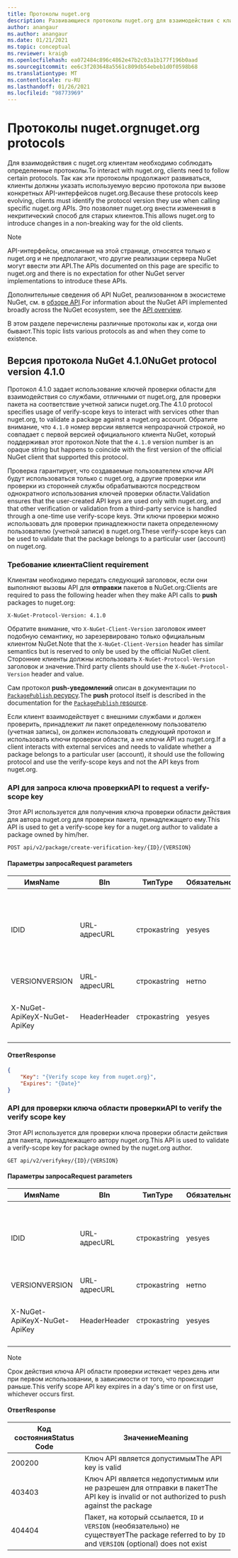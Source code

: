 ```yaml
---
title: Протоколы nuget.org
description: Развивающиеся протоколы nuget.org для взаимодействия с клиентами NuGet.
author: anangaur
ms.author: anangaur
ms.date: 01/21/2021
ms.topic: conceptual
ms.reviewer: kraigb
ms.openlocfilehash: ea072484c896c4862e47b2c03a1b177f196b0aad
ms.sourcegitcommit: ee6c3f203648a5561c809db54ebeb1d0f0598b68
ms.translationtype: MT
ms.contentlocale: ru-RU
ms.lasthandoff: 01/26/2021
ms.locfileid: "98773969"
---
```

# <a name="nugetorg-protocols"></a><span data-ttu-id="62e48-103">Протоколы nuget.org</span><span class="sxs-lookup"><span data-stu-id="62e48-103">nuget.org protocols</span></span>

<span data-ttu-id="62e48-104">Для взаимодействия с nuget.org клиентам необходимо соблюдать определенные протоколы.</span><span class="sxs-lookup"><span data-stu-id="62e48-104">To interact with nuget.org, clients need to follow certain protocols.</span></span> <span data-ttu-id="62e48-105">Так как эти протоколы продолжают развиваться, клиенты должны указать используемую версию протокола при вызове конкретных API-интерфейсов nuget.org.</span><span class="sxs-lookup"><span data-stu-id="62e48-105">Because these protocols keep evolving, clients must identify the protocol version they use when calling specific nuget.org APIs.</span></span> <span data-ttu-id="62e48-106">Это позволяет nuget.org внести изменения в некритический способ для старых клиентов.</span><span class="sxs-lookup"><span data-stu-id="62e48-106">This allows nuget.org to introduce changes in a non-breaking way for the old clients.</span></span>

> [!Note]
> <span data-ttu-id="62e48-107">API-интерфейсы, описанные на этой странице, относятся только к nuget.org и не предполагают, что другие реализации сервера NuGet могут ввести эти API.</span><span class="sxs-lookup"><span data-stu-id="62e48-107">The APIs documented on this page are specific to nuget.org and there is no expectation for other NuGet server implementations to introduce these APIs.</span></span> 

<span data-ttu-id="62e48-108">Дополнительные сведения об API NuGet, реализованном в экосистеме NuGet, см. в [обзоре API](overview.md).</span><span class="sxs-lookup"><span data-stu-id="62e48-108">For information about the NuGet API implemented broadly across the NuGet ecosystem, see the [API overview](overview.md).</span></span>

<span data-ttu-id="62e48-109">В этом разделе перечислены различные протоколы как и, когда они бывают.</span><span class="sxs-lookup"><span data-stu-id="62e48-109">This topic lists various protocols as and when they come to existence.</span></span>

## <a name="nuget-protocol-version-410"></a><span data-ttu-id="62e48-110">Версия протокола NuGet 4.1.0</span><span class="sxs-lookup"><span data-stu-id="62e48-110">NuGet protocol version 4.1.0</span></span>

<span data-ttu-id="62e48-111">Протокол 4.1.0 задает использование ключей проверки области для взаимодействия со службами, отличными от nuget.org, для проверки пакета на соответствие учетной записи nuget.org.</span><span class="sxs-lookup"><span data-stu-id="62e48-111">The 4.1.0 protocol specifies usage of verify-scope keys to interact with services other than nuget.org, to validate a package against a nuget.org account.</span></span> <span data-ttu-id="62e48-112">Обратите внимание, что `4.1.0` номер версии является непрозрачной строкой, но совпадает с первой версией официального клиента NuGet, который поддерживал этот протокол.</span><span class="sxs-lookup"><span data-stu-id="62e48-112">Note that the `4.1.0` version number is an opaque string but happens to coincide with the first version of the official NuGet client that supported this protocol.</span></span>

<span data-ttu-id="62e48-113">Проверка гарантирует, что создаваемые пользователем ключи API будут использоваться только с nuget.org, а другие проверки или проверки из сторонней службы обрабатываются посредством однократного использования ключей проверки области.</span><span class="sxs-lookup"><span data-stu-id="62e48-113">Validation ensures that the user-created API keys are used only with nuget.org, and that other verification or validation from a third-party service is handled through a one-time use verify-scope keys.</span></span> <span data-ttu-id="62e48-114">Эти ключи проверки можно использовать для проверки принадлежности пакета определенному пользователю (учетной записи) в nuget.org.</span><span class="sxs-lookup"><span data-stu-id="62e48-114">These verify-scope keys can be used to validate that the package belongs to a particular user (account) on nuget.org.</span></span>

### <a name="client-requirement"></a><span data-ttu-id="62e48-115">Требование клиента</span><span class="sxs-lookup"><span data-stu-id="62e48-115">Client requirement</span></span>

<span data-ttu-id="62e48-116">Клиентам необходимо передать следующий заголовок, если они выполняют вызовы API для **отправки** пакетов в NuGet.org:</span><span class="sxs-lookup"><span data-stu-id="62e48-116">Clients are required to pass the following header when they make API calls to **push** packages to nuget.org:</span></span>

```
X-NuGet-Protocol-Version: 4.1.0
```

<span data-ttu-id="62e48-117">Обратите внимание, что `X-NuGet-Client-Version` заголовок имеет подобную семантику, но зарезервировано только официальным клиентом NuGet.</span><span class="sxs-lookup"><span data-stu-id="62e48-117">Note that the `X-NuGet-Client-Version` header has similar semantics but is reserved to only be used by the official NuGet client.</span></span> <span data-ttu-id="62e48-118">Сторонние клиенты должны использовать `X-NuGet-Protocol-Version` заголовок и значение.</span><span class="sxs-lookup"><span data-stu-id="62e48-118">Third party clients should use the `X-NuGet-Protocol-Version` header and value.</span></span>

<span data-ttu-id="62e48-119">Сам протокол **push-уведомлений** описан в документации по [ `PackagePublish` ресурсу](package-publish-resource.md).</span><span class="sxs-lookup"><span data-stu-id="62e48-119">The **push** protocol itself is described in the documentation for the [`PackagePublish` resource](package-publish-resource.md).</span></span>

<span data-ttu-id="62e48-120">Если клиент взаимодействует с внешними службами и должен проверить, принадлежит ли пакет определенному пользователю (учетная запись), он должен использовать следующий протокол и использовать ключи проверки области, а не ключи API из nuget.org.</span><span class="sxs-lookup"><span data-stu-id="62e48-120">If a client interacts with external services and needs to validate whether a package belongs to a particular user (account), it should use the following protocol and use the verify-scope keys and not the API keys from nuget.org.</span></span>

### <a name="api-to-request-a-verify-scope-key"></a><span data-ttu-id="62e48-121">API для запроса ключа проверки</span><span class="sxs-lookup"><span data-stu-id="62e48-121">API to request a verify-scope key</span></span>

<span data-ttu-id="62e48-122">Этот API используется для получения ключа проверки области действия для автора nuget.org для проверки пакета, принадлежащего ему.</span><span class="sxs-lookup"><span data-stu-id="62e48-122">This API is used to get a verify-scope key for a nuget.org author to validate a package owned by him/her.</span></span>

```
POST api/v2/package/create-verification-key/{ID}/{VERSION}
```

#### <a name="request-parameters"></a><span data-ttu-id="62e48-123">Параметры запроса</span><span class="sxs-lookup"><span data-stu-id="62e48-123">Request parameters</span></span>

<span data-ttu-id="62e48-124">Имя</span><span class="sxs-lookup"><span data-stu-id="62e48-124">Name</span></span>           | <span data-ttu-id="62e48-125">В</span><span class="sxs-lookup"><span data-stu-id="62e48-125">In</span></span>     | <span data-ttu-id="62e48-126">Тип</span><span class="sxs-lookup"><span data-stu-id="62e48-126">Type</span></span>   | <span data-ttu-id="62e48-127">Обязательно</span><span class="sxs-lookup"><span data-stu-id="62e48-127">Required</span></span> | <span data-ttu-id="62e48-128">Примечания</span><span class="sxs-lookup"><span data-stu-id="62e48-128">Notes</span></span>
-------------- | ------ | ------ | -------- | -----
<span data-ttu-id="62e48-129">ID</span><span class="sxs-lookup"><span data-stu-id="62e48-129">ID</span></span>             | <span data-ttu-id="62e48-130">URL-адрес</span><span class="sxs-lookup"><span data-stu-id="62e48-130">URL</span></span>    | <span data-ttu-id="62e48-131">строка</span><span class="sxs-lookup"><span data-stu-id="62e48-131">string</span></span> | <span data-ttu-id="62e48-132">yes</span><span class="sxs-lookup"><span data-stu-id="62e48-132">yes</span></span>      | <span data-ttu-id="62e48-133">Пакет идентидиер, для которого запрашивается ключ области проверки</span><span class="sxs-lookup"><span data-stu-id="62e48-133">The package identidier for which the verify scope key is requested</span></span>
<span data-ttu-id="62e48-134">VERSION</span><span class="sxs-lookup"><span data-stu-id="62e48-134">VERSION</span></span>        | <span data-ttu-id="62e48-135">URL-адрес</span><span class="sxs-lookup"><span data-stu-id="62e48-135">URL</span></span>    | <span data-ttu-id="62e48-136">строка</span><span class="sxs-lookup"><span data-stu-id="62e48-136">string</span></span> | <span data-ttu-id="62e48-137">нет</span><span class="sxs-lookup"><span data-stu-id="62e48-137">no</span></span>       | <span data-ttu-id="62e48-138">Версия пакета</span><span class="sxs-lookup"><span data-stu-id="62e48-138">The package version</span></span>
<span data-ttu-id="62e48-139">X-NuGet-ApiKey</span><span class="sxs-lookup"><span data-stu-id="62e48-139">X-NuGet-ApiKey</span></span> | <span data-ttu-id="62e48-140">Header</span><span class="sxs-lookup"><span data-stu-id="62e48-140">Header</span></span> | <span data-ttu-id="62e48-141">строка</span><span class="sxs-lookup"><span data-stu-id="62e48-141">string</span></span> | <span data-ttu-id="62e48-142">yes</span><span class="sxs-lookup"><span data-stu-id="62e48-142">yes</span></span>      | <span data-ttu-id="62e48-143">Например: `X-NuGet-ApiKey: {USER_API_KEY}`</span><span class="sxs-lookup"><span data-stu-id="62e48-143">For example, `X-NuGet-ApiKey: {USER_API_KEY}`</span></span>

#### <a name="response"></a><span data-ttu-id="62e48-144">Ответ</span><span class="sxs-lookup"><span data-stu-id="62e48-144">Response</span></span>

```json
{
    "Key": "{Verify scope key from nuget.org}",
    "Expires": "{Date}"
}
```

### <a name="api-to-verify-the-verify-scope-key"></a><span data-ttu-id="62e48-145">API для проверки ключа области проверки</span><span class="sxs-lookup"><span data-stu-id="62e48-145">API to verify the verify scope key</span></span>

<span data-ttu-id="62e48-146">Этот API используется для проверки ключа проверки области действия для пакета, принадлежащего автору nuget.org.</span><span class="sxs-lookup"><span data-stu-id="62e48-146">This API is used to validate a verify-scope key for package owned by the nuget.org author.</span></span>

```
GET api/v2/verifykey/{ID}/{VERSION}
```

#### <a name="request-parameters"></a><span data-ttu-id="62e48-147">Параметры запроса</span><span class="sxs-lookup"><span data-stu-id="62e48-147">Request parameters</span></span>

<span data-ttu-id="62e48-148">Имя</span><span class="sxs-lookup"><span data-stu-id="62e48-148">Name</span></span>           | <span data-ttu-id="62e48-149">В</span><span class="sxs-lookup"><span data-stu-id="62e48-149">In</span></span>     | <span data-ttu-id="62e48-150">Тип</span><span class="sxs-lookup"><span data-stu-id="62e48-150">Type</span></span>   | <span data-ttu-id="62e48-151">Обязательно</span><span class="sxs-lookup"><span data-stu-id="62e48-151">Required</span></span> | <span data-ttu-id="62e48-152">Примечания</span><span class="sxs-lookup"><span data-stu-id="62e48-152">Notes</span></span>
-------------  | ------ | ------ | -------- | -----
<span data-ttu-id="62e48-153">ID</span><span class="sxs-lookup"><span data-stu-id="62e48-153">ID</span></span>             | <span data-ttu-id="62e48-154">URL-адрес</span><span class="sxs-lookup"><span data-stu-id="62e48-154">URL</span></span>    | <span data-ttu-id="62e48-155">строка</span><span class="sxs-lookup"><span data-stu-id="62e48-155">string</span></span> | <span data-ttu-id="62e48-156">yes</span><span class="sxs-lookup"><span data-stu-id="62e48-156">yes</span></span>      | <span data-ttu-id="62e48-157">Идентификатор пакета, для которого запрашивается ключ области проверки</span><span class="sxs-lookup"><span data-stu-id="62e48-157">The package identifier for which the verify scope key is requested</span></span>
<span data-ttu-id="62e48-158">VERSION</span><span class="sxs-lookup"><span data-stu-id="62e48-158">VERSION</span></span>        | <span data-ttu-id="62e48-159">URL-адрес</span><span class="sxs-lookup"><span data-stu-id="62e48-159">URL</span></span>    | <span data-ttu-id="62e48-160">строка</span><span class="sxs-lookup"><span data-stu-id="62e48-160">string</span></span> | <span data-ttu-id="62e48-161">нет</span><span class="sxs-lookup"><span data-stu-id="62e48-161">no</span></span>       | <span data-ttu-id="62e48-162">Версия пакета</span><span class="sxs-lookup"><span data-stu-id="62e48-162">The package version</span></span>
<span data-ttu-id="62e48-163">X-NuGet-ApiKey</span><span class="sxs-lookup"><span data-stu-id="62e48-163">X-NuGet-ApiKey</span></span> | <span data-ttu-id="62e48-164">Header</span><span class="sxs-lookup"><span data-stu-id="62e48-164">Header</span></span> | <span data-ttu-id="62e48-165">строка</span><span class="sxs-lookup"><span data-stu-id="62e48-165">string</span></span> | <span data-ttu-id="62e48-166">yes</span><span class="sxs-lookup"><span data-stu-id="62e48-166">yes</span></span>      | <span data-ttu-id="62e48-167">Например: `X-NuGet-ApiKey: {VERIFY_SCOPE_KEY}`</span><span class="sxs-lookup"><span data-stu-id="62e48-167">For example, `X-NuGet-ApiKey: {VERIFY_SCOPE_KEY}`</span></span>

> [!Note]
> <span data-ttu-id="62e48-168">Срок действия ключа API области проверки истекает через день или при первом использовании, в зависимости от того, что происходит раньше.</span><span class="sxs-lookup"><span data-stu-id="62e48-168">This verify scope API key expires in a day's time or on first use, whichever occurs first.</span></span>

#### <a name="response"></a><span data-ttu-id="62e48-169">Ответ</span><span class="sxs-lookup"><span data-stu-id="62e48-169">Response</span></span>

<span data-ttu-id="62e48-170">Код состояния</span><span class="sxs-lookup"><span data-stu-id="62e48-170">Status Code</span></span> | <span data-ttu-id="62e48-171">Значение</span><span class="sxs-lookup"><span data-stu-id="62e48-171">Meaning</span></span>
----------- | -------
<span data-ttu-id="62e48-172">200</span><span class="sxs-lookup"><span data-stu-id="62e48-172">200</span></span>         | <span data-ttu-id="62e48-173">Ключ API является допустимым</span><span class="sxs-lookup"><span data-stu-id="62e48-173">The API key is valid</span></span>
<span data-ttu-id="62e48-174">403</span><span class="sxs-lookup"><span data-stu-id="62e48-174">403</span></span>         | <span data-ttu-id="62e48-175">Ключ API является недопустимым или не разрешен для отправки в пакет</span><span class="sxs-lookup"><span data-stu-id="62e48-175">The API key is invalid or not authorized to push against the package</span></span>
<span data-ttu-id="62e48-176">404</span><span class="sxs-lookup"><span data-stu-id="62e48-176">404</span></span>         | <span data-ttu-id="62e48-177">Пакет, на который ссылается, `ID` и `VERSION` (необязательно) не существует</span><span class="sxs-lookup"><span data-stu-id="62e48-177">The package referred to by `ID` and `VERSION` (optional) does not exist</span></span>
